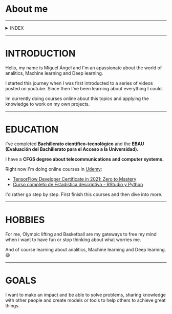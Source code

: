 # About me
---

<details>
<summary>INDEX</summary>
<ul><li>INTRODUCTION
<li>EDUCATION</li>
  <li>HOBBIES</li>
  <li>GOALS</li></ul>
</details>

---

# INTRODUCTION

Hello, my name is Miguel Ángel and I'm an apassionate about the world of analitics, Machine learning and Deep learning.

I started this journey when I was first introducted to a series of videos posted on youtube. Since then I've been learning about everything I could.

Im currently doing courses online about this topics and applying the knowledge to work on my own projects.

---

# EDUCATION

I've completed **Bachillerato científico-tecnológico** and the **EBAU (Evaluación del Bachillerato para el Acceso a la Universidad).**

I have a **CFGS degree about telecommunications and computer systems.**

Right now I'm doing online courses in [Udemy](https://www.udemy.com/):

* [TensorFlow Developer Certificate in 2021: Zero to Mastery](https://www.udemy.com/course/tensorflow-developer-certificate-machine-learning-zero-to-mastery/)
* [Curso completo de Estadística descriptiva - RStudio y Python](https://www.udemy.com/course/estadistica-descriptiva/)

I'd rather go step by step. First finish this courses and then dive into more.

---

# HOBBIES

For me, Olympic lifting and Basketball are my gateways to free my mind when i want to have fun or stop thinking about what worries me.

And of course learning about analitics, Machine learning and Deep learning.:smile:

---

# GOALS

I want to make an impact and be able to solve problems, sharing knowledge with other people and create models or tools to help others to achieve great things.

